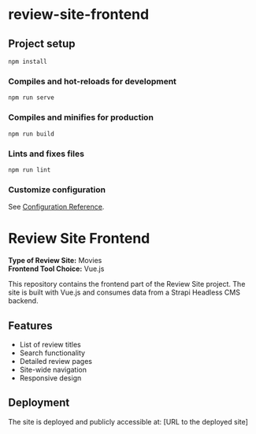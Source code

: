 # review-site-frontend

## Project setup
```
npm install
```

### Compiles and hot-reloads for development
```
npm run serve
```

### Compiles and minifies for production
```
npm run build
```

### Lints and fixes files
```
npm run lint
```

### Customize configuration
See [Configuration Reference](https://cli.vuejs.org/config/).




# Review Site Frontend

**Type of Review Site:** Movies  
**Frontend Tool Choice:** Vue.js

This repository contains the frontend part of the Review Site project. The site is built with Vue.js and consumes data from a Strapi Headless CMS backend.

## Features
- List of review titles
- Search functionality
- Detailed review pages
- Site-wide navigation
- Responsive design

## Deployment
The site is deployed and publicly accessible at: [URL to the deployed site]
